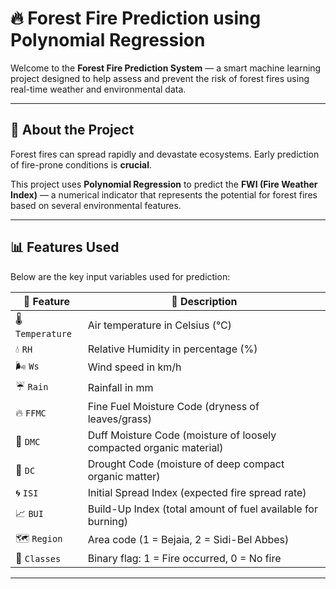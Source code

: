 # 🔥 Forest Fire Prediction using Polynomial Regression

Welcome to the **Forest Fire Prediction System** — a smart machine learning project designed to help assess and prevent the risk of forest fires using real-time weather and environmental data.

---

## 🌟 About the Project

Forest fires can spread rapidly and devastate ecosystems. Early prediction of fire-prone conditions is **crucial**.

This project uses **Polynomial Regression** to predict the **FWI (Fire Weather Index)** — a numerical indicator that represents the potential for forest fires based on several environmental features.

---

## 📊 Features Used

Below are the key input variables used for prediction:

| 🔢 Feature         | 📘 Description |
|--------------------|----------------|
| 🌡️ `Temperature`   | Air temperature in Celsius (°C) |
| 💧 `RH`             | Relative Humidity in percentage (%) |
| 🌬️ `Ws`            | Wind speed in km/h |
| ☔ `Rain`           | Rainfall in mm |
| 🔥 `FFMC`           | Fine Fuel Moisture Code (dryness of leaves/grass) |
| 🌲 `DMC`            | Duff Moisture Code (moisture of loosely compacted organic material) |
| 🌳 `DC`             | Drought Code (moisture of deep compact organic matter) |
| 🌀 `ISI`            | Initial Spread Index (expected fire spread rate) |
| 📈 `BUI`            | Build-Up Index (total amount of fuel available for burning) |
| 🗺️ `Region`         | Area code (1 = Bejaia, 2 = Sidi-Bel Abbes) |
| 🚨 `Classes`        | Binary flag: 1 = Fire occurred, 0 = No fire |

---

